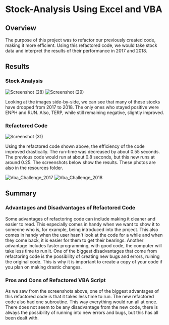 # Stock-Analysis Using Excel and VBA
## Overview
The purpose of this project was to refactor our previously created code, making it more efficient. Using this refactored code, we would take stock data and interpret the results of their performance in 2017 and 2018.
## Results
### Stock Analysis
![Screenshot (28)](https://user-images.githubusercontent.com/106933029/175448476-ff960241-eec2-4e14-bde9-d205efedc889.png)
![Screenshot (29)](https://user-images.githubusercontent.com/106933029/175448494-cd60f2ae-308d-4091-a569-da56f9f0cdd6.png)

Looking at the images side-by-side, we can see that many of these stocks have dropped from 2017 to 2018. The only ones who stayed positive were ENPH and RUN. Also, TERP, while still remaining negative, slightly improved.

### Refactored Code
![Screenshot (31)](https://user-images.githubusercontent.com/106933029/175449625-52aa7176-c2b0-421d-b745-3c31570d4a62.png)

Using the refactored code shown above, the efficiency of the code improved drastically. The run-time was decreased by about 0.55 seconds. The previous code would run at about 0.8 seconds, but this new runs at around 0.25. The screenshots below show the results. These photos are also in the resources folder.

![Vba_Challenge_2017](https://user-images.githubusercontent.com/106933029/175450189-07396c8a-1a12-43cb-a5f0-7011b0442d8b.png)
![Vba_Challenge_2018](https://user-images.githubusercontent.com/106933029/175450220-ff1ef2f0-ad94-4c67-af67-23510bc7f415.png)

## Summary
### Advantages and Disadvantages of Refactored Code
Some advantages of refactoring code can include making it cleaner and easier to read. This especially comes in handy when we want to show it to someone who is, for example, being introduced into the project. This also comes in handy when the user hasn't look at the code for a while and when they come back, it is easier for them to get their bearings. Another advantage includes faster programming, with good code, the computer will take less time to run it. One of the biggest disadvantages that come from refactoring code is the possibility of creating new bugs and errors, ruining the original code. This is why it is important to create a copy of your code if you plan on making drastic changes.
### Pros and Cons of Refactored VBA Script
As we saw from the screenshots above, one of the biggest advantages of this refactored code is that it takes less time to run. The new refactored code also had one subroutine. This way everything would run all at once. There does not seem to be any disadvantage from the new code, there is always the possibility of running into new errors and bugs, but this has all been dealt with.
